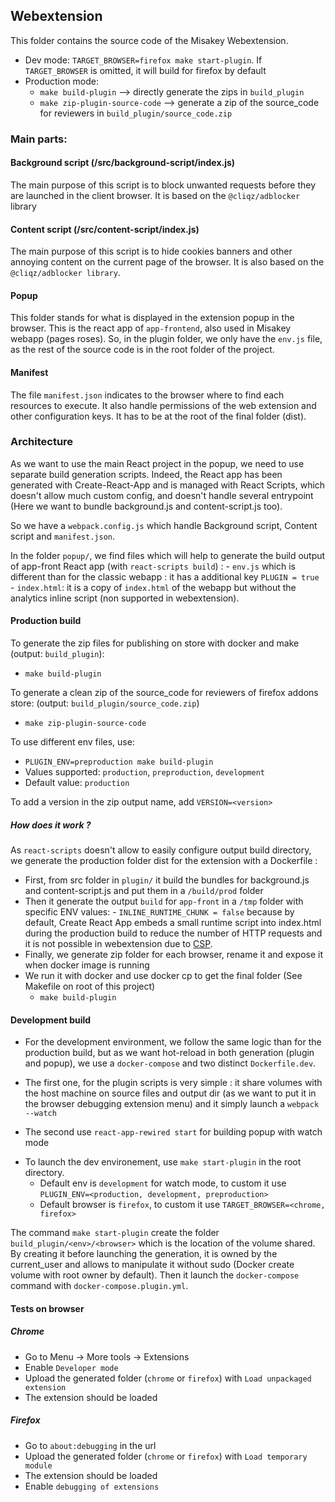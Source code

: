 ## Webextension

This folder contains the source code of the Misakey Webextension.

* Dev mode: `TARGET_BROWSER=firefox make start-plugin`.
If `TARGET_BROWSER` is omitted, it will build for firefox by default
* Production mode:
     - `make build-plugin` --> directly generate the zips in `build_plugin`
     - `make zip-plugin-source-code` --> generate a zip of the source_code for reviewers in `build_plugin/source_code.zip`

### Main parts:

#### Background script (/src/background-script/index.js)

The main purpose of this script is to block unwanted requests before they are launched in the client browser. 
It is based on the `@cliqz/adblocker` library 

#### Content script (/src/content-script/index.js)

The main purpose of this script is to hide cookies banners and other annoying content on the current page of the browser. 
It is also based on the `@cliqz/adblocker library`.

#### Popup

This folder stands for what is displayed in the extension popup in the browser. 
This is the react app of `app-frontend`, also used in Misakey webapp (pages roses). So, in the plugin folder, we only have the `env.js` file, as the rest of the source code is in the root folder of the project.

#### Manifest

The file `manifest.json` indicates to the browser where to find each resources to execute. 
It also handle permissions of the web extension and other configuration keys.
It has to be at the root of the final folder (dist).


### Architecture 

As we want to use the main React project in the popup, we need to use separate build generation scripts. 
Indeed, the React app has been generated with Create-React-App and is managed with React Scripts, which doesn't allow much custom config, and doesn't handle several entrypoint (Here we want to bundle background.js and content-script.js too).

So we have a `webpack.config.js` which handle Background script, Content script and `manifest.json`.

In the folder `popup/`, we find files which will help to generate the build output of app-front React app (with `react-scripts build`) : 
      - `env.js` which is different than for the classic webapp : it has a additional key `PLUGIN = true`
      - `index.html`: it is a copy of `index.html` of the webapp but without the analytics inline script (non supported in webextension).


#### Production build 


To generate the zip files for publishing on store with docker and make (output: `build_plugin`):
- `make build-plugin`

To generate a clean zip of the source_code for reviewers of firefox addons store: (output: `build_plugin/source_code.zip`)
- `make zip-plugin-source-code`

To use different env files, use:
- `PLUGIN_ENV=preproduction make build-plugin`
- Values supported: `production`, `preproduction`, `development`
-  Default value: `production`

To add a version in the zip output name, add `VERSION=<version>`

##### How does it work ?

As `react-scripts` doesn't allow to easily configure output build directory, we generate the production folder dist for the extension with a Dockerfile :

- First, from src folder in `plugin/` it build the bundles for background.js and content-script.js and put them in a `/build/prod` folder
- Then it generate the output `build` for `app-front` in a `/tmp` folder with specific ENV values: 
      - `INLINE_RUNTIME_CHUNK = false` because by default, Create React App embeds a small runtime script into index.html during the production build to reduce the number of HTTP requests and it is not possible in webextension due to [CSP](https://developer.mozilla.org/en-US/docs/Mozilla/Add-ons/WebExtensions/Content_Security_Policy).
- Finally, we generate zip folder for each browser, rename it and expose it when docker image is running
- We run it with docker and use docker cp to get the final folder (See Makefile on root of this project)
  - `make build-plugin`


#### Development build

* For the development environment, we follow the same logic than for the production build, but as we want hot-reload in both generation (plugin and popup), we use a `docker-compose` and two distinct `Dockerfile.dev`.

- The first one, for the plugin scripts is very simple : it share volumes with the host machine on source files and output dir (as we want to put it in the browser debugging extension menu) and it simply launch a `webpack --watch`

- The second use `react-app-rewired start` for building popup with watch mode

* To launch the dev environement, use `make start-plugin` in the root directory.
    *  Default env is `development` for watch mode, to custom it use `PLUGIN_ENV=<production, development, preproduction>`
    *  Default browser is `firefox`, to custom it use `TARGET_BROWSER=<chrome, firefox>`

The command `make start-plugin` create the folder `build_plugin/<env>/<browser>` which is the location of the volume shared. 
By creating it before launching the generation, it is owned by the current_user and allows to manipulate it without sudo (Docker create volume with root owner by default).
Then it launch the `docker-compose` command with `docker-compose.plugin.yml`.


#### Tests on browser

##### Chrome

- Go to Menu -> More tools -> Extensions
- Enable `Developer mode`
- Upload the generated folder (`chrome` or `firefox`) with `Load unpackaged extension`
- The extension should be loaded 

##### Firefox

- Go to `about:debugging` in the url
- Upload the generated folder (`chrome` or `firefox`) with `Load temporary module`
- The extension should be loaded 
- Enable `debugging of extensions`